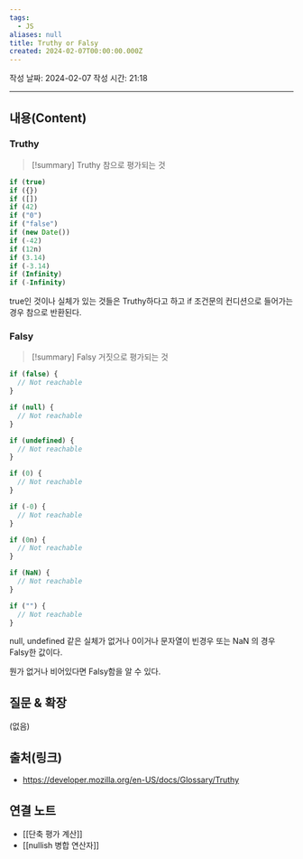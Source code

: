 ```yaml
---
tags:
  - JS
aliases: null
title: Truthy or Falsy
created: 2024-02-07T00:00:00.000Z
---
```

작성 날짜: 2024-02-07
작성 시간: 21:18


----
## 내용(Content)
### Truthy
>[!summary] Truthy
>참으로 평가되는 것

```js
if (true)
if ({})
if ([])
if (42)
if ("0")
if ("false")
if (new Date())
if (-42)
if (12n)
if (3.14)
if (-3.14)
if (Infinity)
if (-Infinity)

```

true인 것이나 실체가 있는 것들은 Truthy하다고 하고 if 조건문의 컨디션으로 들어가는 경우 참으로 반환된다.

### Falsy
>[!summary] Falsy
>거짓으로 평가되는 것


```js
if (false) {
  // Not reachable
}

if (null) {
  // Not reachable
}

if (undefined) {
  // Not reachable
}

if (0) {
  // Not reachable
}

if (-0) {
  // Not reachable
}

if (0n) {
  // Not reachable
}

if (NaN) {
  // Not reachable
}

if ("") {
  // Not reachable
}

```

null, undefined 같은 실체가 없거나 0이거나 문자열이 빈경우 또는 NaN 의 경우 Falsy한 값이다.

뭔가 없거나 비어있다면 Falsy함을 알 수 있다.
## 질문 & 확장

(없음)

## 출처(링크)
- https://developer.mozilla.org/en-US/docs/Glossary/Truthy

## 연결 노트
- [[단축 평가 계산]]
- [[nullish 병합 연산자]]










